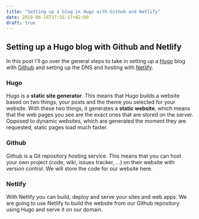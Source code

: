 ```yaml
---
title: "Setting up a blog in Hugo with Github and Netlify"
date: 2019-06-16T17:55:17+02:00
draft: true
---
```


## Setting up a Hugo blog with Github and Netlify

In this post I'll go over the general steps to take in setting up a [Hugo](https://gohugo.io/) blog with [Github](https://github.com/) and setting up the DNS and hosting with [Netlify](https://www.netlify.com/).
<!--more-->
### Hugo
Hugo is a **static site generator**. This means that Hugo builds a website based on two things, your posts and the theme you selected for your website.
With these two things, it generates a **static website**,  which means that the web pages you see are the exact ones that are stored on the server. Opposed to dynamic websites, which are generated the moment they are requested, static pages load much faster.
### Github
Github is a Git repository hosting service. This means that you can host your own project (code, wiki, issues tracker, ...) on their website with version control.
We will store the code for our website here.
### Netlify
With Netlify you can build, deploy and serve your sites and web apps. We are going to use Netlify to build the website from our Github repository using Hugo and serve it on our domain.


